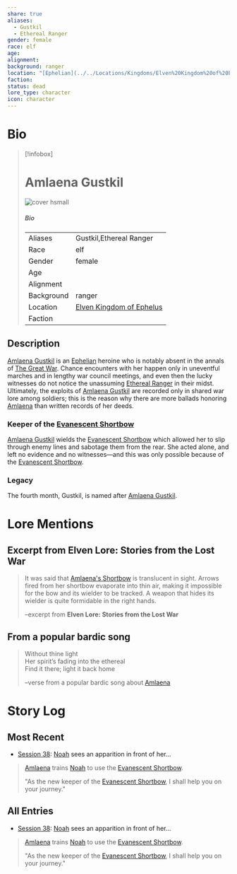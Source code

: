 ```yaml
---
share: true
aliases:
  - Gustkil
  - Ethereal Ranger
gender: female
race: elf
age: 
alignment: 
background: ranger
location: "[Ephelian](../../Locations/Kingdoms/Elven%20Kingdom%20of%20Ephelus.md)"
faction: 
status: dead
lore_type: character
icon: character
---
```

# Bio
> [!infobox]
> # Amlaena Gustkil
> ![cover hsmall](insertimage.png)
> ##### Bio
> |  |  |
> | ---- | ---- |
> | Aliases | Gustkil,Ethereal Ranger|
> | Race| elf |
> | Gender| female|
> | Age | |
> | Alignment|| 
> | Background| ranger|
> | Location|  [Elven Kingdom of Ephelus](../../Locations/Kingdoms/Elven%20Kingdom%20of%20Ephelus.md)|
> | Faction| | 
## Description
[Amlaena Gustkil](Amlaena%20Gustkil.md) is an [Ephelian](../../Locations/Kingdoms/Elven%20Kingdom%20of%20Ephelus.md) heroine who is notably absent in the annals of [The Great War](../Kippian-Sumber%20War.md). Chance encounters with her happen only in uneventful marches and in lengthy war council meetings, and even then the lucky witnesses do not notice the unassuming [Ethereal Ranger](Amlaena%20Gustkil.md) in their midst. Ultimately, the exploits of [Amlaena Gustkil](Amlaena%20Gustkil.md) are recorded only in shared war lore among soldiers; this is the reason why there are more ballads honoring [Amlaena](Amlaena%20Gustkil.md) than written records of her deeds.
### Keeper of the [Evanescent Shortbow](../../Items/Mythic%20Items/Evanescent%20Shortbow.md)
[Amlaena Gustkil](Amlaena%20Gustkil.md) wields the [Evanescent Shortbow](../../Items/Mythic%20Items/Evanescent%20Shortbow.md) which allowed her to slip through enemy lines and sabotage them from the rear. She acted alone, and left no evidence and no witnesses—and this was only possible because of the [Evanescent Shortbow](../../Items/Mythic%20Items/Evanescent%20Shortbow.md).
### Legacy
The fourth month, Gustkil, is named after [Amlaena Gustkil](Amlaena%20Gustkil.md).
# Lore Mentions
## Excerpt from **Elven Lore: Stories from the Lost War**
> It was said that [Amlaena's Shortbow](../../Items/Mythic%20Items/Evanescent%20Shortbow.md) is translucent in sight. Arrows fired from her shortbow evaporate into thin air, making it impossible for the bow and its wielder to be tracked. A weapon that hides its wielder is quite formidable in the right hands.
>
> –excerpt from **Elven Lore: Stories from the Lost War**
## From a popular bardic song
> Without thine light  
> Her spirit’s fading into the ethereal  
> Find it there; light it back home
>
>–verse from a popular bardic song about [Amlaena](Amlaena%20Gustkil.md)
# Story Log
## Most Recent
- [Session 38](../../Session%20Log/Session%2038.md): [Noah](Noah%20Skie.md) sees an apparition in front of her...
> [Amlaena](Amlaena%20Gustkil.md) trains [Noah](Noah%20Skie.md) to use the [Evanescent Shortbow](Evanescent%20Shortbow.md).
>
> "As the new keeper of the [Evanescent Shortbow](Evanescent%20Shortbow.md), I shall help you on your journey."

## All Entries
- [Session 38](../../Session%20Log/Session%2038.md): [Noah](Noah%20Skie.md) sees an apparition in front of her...
> [Amlaena](Amlaena%20Gustkil.md) trains [Noah](Noah%20Skie.md) to use the [Evanescent Shortbow](Evanescent%20Shortbow.md).
>
> "As the new keeper of the [Evanescent Shortbow](Evanescent%20Shortbow.md), I shall help you on your journey."
